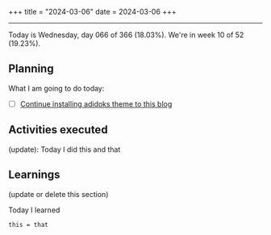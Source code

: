 +++
title = "2024-03-06"
date = 2024-03-06
+++

---

Today is Wednesday, day 066 of 366 (18.03%). We're in week 10 of 52 (19.23%).

## Planning

What I am going to do today:

- [ ] [Continue installing adidoks theme to this blog](https://github.com/OmnicodeSolutions/worklog-luisa/issues/4)

## Activities executed

(update): Today I did this and that

## Learnings

(update or delete this section)

Today I learned
```
this = that
```
